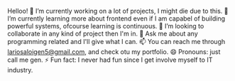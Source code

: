 Helloo!
 🔭 I’m currently working on a lot of projects, I might die due to this.
 🌱 I’m currently learning more about frontend even if I am capabel of building powerful systems, ofcourse learning is continuous.
 👯 I’m looking to collaborate in any kind of project then I'm in.
 💬 Ask me about any programming related and I'll give what I can.
 📫 You can reach me through lariosaloigen5@gmail.com, and check otu my portfolio.
 😄 Pronouns: just call me gen.
 ⚡ Fun fact: I never had fun since I get involve myself to IT industry.
<!--
**loigen/loigen** is a ✨ _special_ ✨ repository because its `README.md` (this file) appears on your GitHub profile.

Here are some ideas to get you started:

- 🔭 I’m currently working on ...
- 🌱 I’m currently learning ...
- 👯 I’m looking to collaborate on ...
- 🤔 I’m looking for help with ...
- 💬 Ask me about ...
- 📫 How to reach me: ...
- 😄 Pronouns: ...
- ⚡ Fun fact: ...
-->
